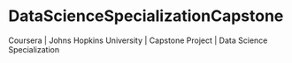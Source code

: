 # DataScienceSpecializationCapstone
Coursera | Johns Hopkins University | Capstone Project | Data Science Specialization
